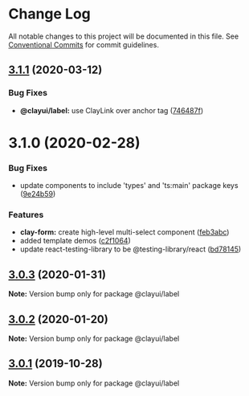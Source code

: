 # Change Log

All notable changes to this project will be documented in this file.
See [Conventional Commits](https://conventionalcommits.org) for commit guidelines.

## [3.1.1](https://github.com/liferay/clay/tree/master/packages/clay-label/compare/@clayui/label@3.1.0...@clayui/label@3.1.1) (2020-03-12)

### Bug Fixes

-   **@clayui/label:** use ClayLink over anchor tag ([746487f](https://github.com/liferay/clay/tree/master/packages/clay-label/commit/746487f))

# 3.1.0 (2020-02-28)

### Bug Fixes

-   update components to include 'types' and 'ts:main' package keys ([9e24b59](https://github.com/liferay/clay/tree/master/packages/clay-label/commit/9e24b59))

### Features

-   **clay-form:** create high-level multi-select component ([feb3abc](https://github.com/liferay/clay/tree/master/packages/clay-label/commit/feb3abc))
-   added template demos ([c2f1064](https://github.com/liferay/clay/tree/master/packages/clay-label/commit/c2f1064))
-   update react-testing-library to be @testing-library/react ([bd78145](https://github.com/liferay/clay/tree/master/packages/clay-label/commit/bd78145))

## [3.0.3](https://github.com/liferay/clay/tree/master/packages/clay-label/compare/@clayui/label@3.0.1...@clayui/label@3.0.3) (2020-01-31)

**Note:** Version bump only for package @clayui/label

## [3.0.2](https://github.com/liferay/clay/tree/master/packages/clay-label/compare/@clayui/label@3.0.1...@clayui/label@3.0.2) (2020-01-20)

**Note:** Version bump only for package @clayui/label

## [3.0.1](https://github.com/liferay/clay/tree/master/packages/clay-label/compare/@clayui/label@3.0.0...@clayui/label@3.0.1) (2019-10-28)

**Note:** Version bump only for package @clayui/label

